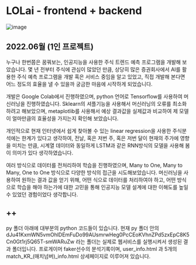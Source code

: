 # LOLai - frontend + backend

![image](https://user-images.githubusercontent.com/97097656/199012714-a61f748c-7b41-4dc5-8c50-b2d3c9992573.png)


## 2022.06월 (1인 프로젝트)

누구나 한번쯤은 꿈꿔보는, 인공지능을 사용한 주식 트렌드 예측 프로그램을 개발해 보았습니다. 몇 년 전부터 주식에 관심이 많았던 만큼, 상당히 많은 증권회사에서 AI를 활용한 주식 예측 프로그램을 개발 혹은 서비스 중임을 알고 있었고, 직접 개발해 본다면 어느 정도의 효율을 낼 수 있을까 궁금한 마음에 시작하게 되었습니다.

개발은 Google Colab에서 진행하였으며, python 언어로 Tensorflow를 사용하여 머신러닝을 진행하였습니다.
Sklearn의 셔플기능을 사용해서 머신러닝의 오류를 최소화하려고 해보았으며,  metaplotlib를 사용해서 예상 결과값을 실제값과 비교하여 제 모델이 얼마만큼의 효율성을 가지는지 확인해 보았습니다.

개인적으로 현재 인터넷에서 쉽게 찾아볼 수 있는 linear regression을 사용한 주식분석에는 한계가 있다고 생각하여, 전날, 혹은 저번 주, 혹은 저번 달이 현재의 주가에 영향을 미치는 만큼, 시계열 데이터와 동일하게 LSTM과 같은 RNN방식의 모델을 사용해 봄이 의미가 있다 생각하였습니다.

여러 방식으로 데이터를 전처리하여 학습을 진행하였으며, Many to One, Many to Many, One to One 방식으로 다양한 방식의 접근을 시도해보았습니다.  머신러닝을 사용하여 원하는 결과 값을 얻기 위해, 어떤 식으로 데이터를 처리하여야 하고, 어떤 방식으로 학습을 해야 하는가에 대한 고민을 통해 인공지능 모델 설계에 대한 이해도를 높일 수 있었던 경험이었다 생각합니다.

## ++ 
py 폴더 아래에 대부분의 python 코드들이 있습니다.
현재 py 폴더 안의 dJu41KxmWN5vmOhlDEmFuDo99AUsmrwHeg0PcCEoKVhnZPd5zxEpC8K5Cn0Gt1rj5Q65T-smWARuZw 라는 폴더는 실제로 웹서비스를 실행시켜서 생성된 결과 폴더입니다.
프로게이머 faker선수의 분석기록이며,
user_info.html 과 5개의 match_KR_(매치넘버)_info.html 상세페이지로 이루어져 있습니다.
